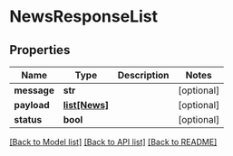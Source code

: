 # NewsResponseList

## Properties
Name | Type | Description | Notes
------------ | ------------- | ------------- | -------------
**message** | **str** |  | [optional] 
**payload** | [**list[News]**](News.md) |  | [optional] 
**status** | **bool** |  | [optional] 

[[Back to Model list]](../README.md#documentation-for-models) [[Back to API list]](../README.md#documentation-for-api-endpoints) [[Back to README]](../README.md)


